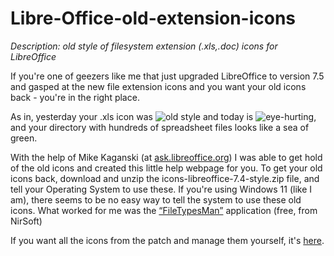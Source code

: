 # Libre-Office-old-extension-icons
*Description: old style of filesystem extension (.xls,.doc) icons for LibreOffice*

If you're one of geezers like me that just upgraded LibreOffice to version 7.5 and gasped at the new file extension icons and you want your old icons back - you're in the right place.

As in, yesterday your .xls icon was ![old style](https://s10.aconvert.com/convert/p3r68-cdx67/a0zhf-fsybz-001.ico) and today is ![eye-hurting](https://s10.aconvert.com/convert/p3r68-cdx67/a9jr0-f0q9p-001.ico), and your directory with hundreds of spreadsheet files looks like a sea of green.


With the help of Mike Kaganski (at [ask.libreoffice.org](https://ask.libreoffice.org/t/new-installation-of-libreoffice-installed-horrible-file-extension-icons/91710)) I was able to get hold of the old icons and created this little help webpage for you.
To get your old icons back, download and unzip the icons-libreoffice-7.4-style.zip file, and tell your Operating System to use these.
If you're using Windows 11 (like I am), there seems to be no easy way to tell the system to use these old icons. What worked for me was the [“FileTypesMan”](https://www.nirsoft.net/utils/file_types_manager.html) application (free, from NirSoft)

If you want all the icons from the patch and manage them yourself, it's [here](https://gerrit.libreoffice.org/c/core/+/143885).
